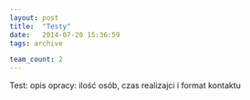 ```yaml
---
layout: post
title:  "Testy"
date:   2014-07-20 15:36:59
tags: archive

team_count: 2
---
```


Test: opis opracy: ilość osób, czas realizajci i format kontaktu
